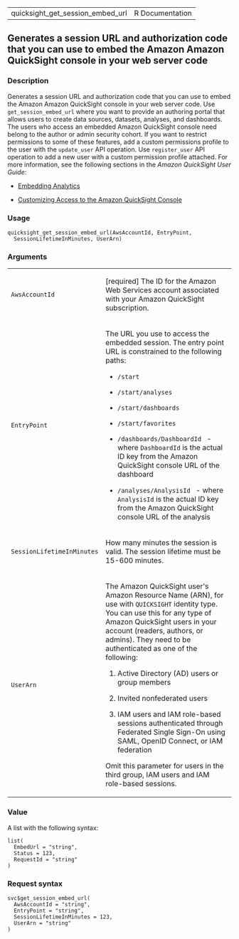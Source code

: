 <table style="width: 100%;">
<tbody>
<tr class="odd">
<td>quicksight_get_session_embed_url</td>
<td style="text-align: right;">R Documentation</td>
</tr>
</tbody>
</table>

## Generates a session URL and authorization code that you can use to embed the Amazon Amazon QuickSight console in your web server code

### Description

Generates a session URL and authorization code that you can use to embed
the Amazon Amazon QuickSight console in your web server code. Use
`get_session_embed_url` where you want to provide an authoring portal
that allows users to create data sources, datasets, analyses, and
dashboards. The users who access an embedded Amazon QuickSight console
need belong to the author or admin security cohort. If you want to
restrict permissions to some of these features, add a custom permissions
profile to the user with the `update_user` API operation. Use
`register_user` API operation to add a new user with a custom permission
profile attached. For more information, see the following sections in
the *Amazon QuickSight User Guide*:

-   [Embedding
    Analytics](https://docs.aws.amazon.com/quicksight/latest/user/embedded-analytics.html)

-   [Customizing Access to the Amazon QuickSight
    Console](https://docs.aws.amazon.com/quicksight/latest/user/customizing-permissions-to-the-quicksight-console.html)

### Usage

    quicksight_get_session_embed_url(AwsAccountId, EntryPoint,
      SessionLifetimeInMinutes, UserArn)

### Arguments

<table>
<colgroup>
<col style="width: 35%" />
<col style="width: 65%" />
</colgroup>
<tbody>
<tr class="odd">
<td><code
id="quicksight_get_session_embed_url_:_AwsAccountId">AwsAccountId</code></td>
<td><p>[required] The ID for the Amazon Web Services account associated
with your Amazon QuickSight subscription.</p></td>
</tr>
<tr class="even">
<td><code
id="quicksight_get_session_embed_url_:_EntryPoint">EntryPoint</code></td>
<td><p>The URL you use to access the embedded session. The entry point
URL is constrained to the following paths:</p>
<ul>
<li><p><code style="white-space: pre;">⁠/start⁠</code></p></li>
<li><p><code style="white-space: pre;">⁠/start/analyses⁠</code></p></li>
<li><p><code style="white-space: pre;">⁠/start/dashboards⁠</code></p></li>
<li><p><code style="white-space: pre;">⁠/start/favorites⁠</code></p></li>
<li><p><code style="white-space: pre;">⁠/dashboards/DashboardId ⁠</code> -
where <code>DashboardId</code> is the actual ID key from the Amazon
QuickSight console URL of the dashboard</p></li>
<li><p><code style="white-space: pre;">⁠/analyses/AnalysisId ⁠</code> -
where <code>AnalysisId</code> is the actual ID key from the Amazon
QuickSight console URL of the analysis</p></li>
</ul></td>
</tr>
<tr class="odd">
<td><code
id="quicksight_get_session_embed_url_:_SessionLifetimeInMinutes">SessionLifetimeInMinutes</code></td>
<td><p>How many minutes the session is valid. The session lifetime must
be 15-600 minutes.</p></td>
</tr>
<tr class="even">
<td><code
id="quicksight_get_session_embed_url_:_UserArn">UserArn</code></td>
<td><p>The Amazon QuickSight user's Amazon Resource Name (ARN), for use
with <code>QUICKSIGHT</code> identity type. You can use this for any
type of Amazon QuickSight users in your account (readers, authors, or
admins). They need to be authenticated as one of the following:</p>
<ol>
<li><p>Active Directory (AD) users or group members</p></li>
<li><p>Invited nonfederated users</p></li>
<li><p>IAM users and IAM role-based sessions authenticated through
Federated Single Sign-On using SAML, OpenID Connect, or IAM
federation</p></li>
</ol>
<p>Omit this parameter for users in the third group, IAM users and IAM
role-based sessions.</p></td>
</tr>
</tbody>
</table>

### Value

A list with the following syntax:

    list(
      EmbedUrl = "string",
      Status = 123,
      RequestId = "string"
    )

### Request syntax

    svc$get_session_embed_url(
      AwsAccountId = "string",
      EntryPoint = "string",
      SessionLifetimeInMinutes = 123,
      UserArn = "string"
    )
